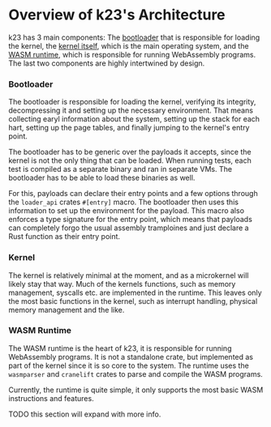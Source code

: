 # Overview of k23's Architecture

k23 has 3 main components:
The [bootloader](https://github.com/JonasKruckenberg/k23/blob/07322361bd99c04d8a6866fd8a5c565584393222/loader) that is
responsible for loading the kernel,
the [kernel itself](https://github.com/JonasKruckenberg/k23/tree/07322361bd99c04d8a6866fd8a5c565584393222/kernel), which
is the main operating system, and
the [WASM runtime](https://github.com/JonasKruckenberg/k23/tree/07322361bd99c04d8a6866fd8a5c565584393222/kernel/src/runtime),
which is responsible for running WebAssembly programs. The last two components are highly intertwined by design.

### Bootloader

The bootloader is responsible for loading the kernel, verifying its integrity, decompressing it and setting up the
necessary environment. That means collecting earyl information about the system, setting up the stack for each hart,
setting up the page tables, and finally jumping to the kernel's entry point.

The bootloader has to be generic over the payloads it accepts, since the kernel is not the only thing that can be
loaded. When running tests, each test is compiled as a separate binary and ran in separate VMs. The bootloader has to be
able to load these binaries as well.

For this, payloads can declare their entry points and a few options through the `loader_api` crates `#[entry]` macro.
The bootloader then uses this information to set up the environment for the payload. This macro also enforces a type
signature for the entry point, which means that payloads can completely forgo the usual assembly tramploines and just
declare a Rust function as their entry point.

### Kernel

The kernel is relatively minimal at the moment, and as a microkernel will likely stay that way. Much of the kernels
functions, such as memory management, syscalls etc. are implemented in the runtime. This leaves only the most basic
functions in the kernel, such as interrupt handling, physical memory management and the like.

### WASM Runtime

The WASM runtime is the heart of k23, it is responsible for running WebAssembly programs. It is not a standalone crate,
but implemented as part of the kernel since it is so core to the system. The runtime uses the `wasmparser`
and `cranelift` crates to parse and compile the WASM programs.

Currently, the runtime is quite simple, it only supports the most basic WASM instructions and features.

TODO this section will expand with more info.